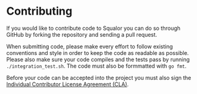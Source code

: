 Contributing
============

If you would like to contribute code to Squalor you can do so through
GitHub by forking the repository and sending a pull request.

When submitting code, please make every effort to follow existing
conventions and style in order to keep the code as readable as
possible. Please also make sure your code compiles and the tests pass
by running `./integration_test.sh`. The code must also be formmatted
with `go fmt`.

Before your code can be accepted into the project you must also sign the
[Individual Contributor License Agreement (CLA)][1].


 [1]: https://spreadsheets.google.com/spreadsheet/viewform?formkey=dDViT2xzUHAwRkI3X3k5Z0lQM091OGc6MQ&ndplr=1
